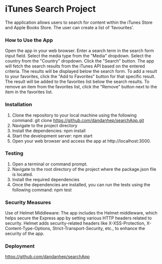 # iTunes Search Project

The application allows users to search for content within the iTunes Store and Apple Books Store. The user can create a list of ‘favourites’.

### How to Use the App

Open the app in your web browser.
Enter a search term in the search form input field.
Select the media type from the "Media" dropdown.
Select the country from the "Country" dropdown.
Click the "Search" button.
The app will fetch the search results from the iTunes API based on the entered criteria. The results will be displayed below the search form.
To add a result to your favorites, click the "Add to Favorites" button for that specific result.
The result will be added to the favorites list below the search results.
To remove an item from the favorites list, click the "Remove" button next to the item in the favorites list.

### Installation

1. Clone the repository to your local machine using the following command: git clone <https://github.com/dandanhep/searchApp.git>
2. Navigate to the project directory
3. Install the dependencies: npm install
4. Start the development server: npm start
5. Open your web browser and access the app at http://localhost:3000.

### Testing

1. Open a terminal or command prompt.
2. Navigate to the root directory of the project where the package.json file is located.
3. Install the required dependencies
4. Once the dependencies are installed, you can run the tests using the following command: npm test

### Security Measures

Use of Helmet Middleware: The app includes the Helmet middleware, which helps secure the Express app by setting various HTTP headers related to security. Helmet adds security-related headers like X-XSS-Protection, X-Content-Type-Options, Strict-Transport-Security, etc., to enhance the security of the app.

### Deployment

https://github.com/dandanhep/searchApp
